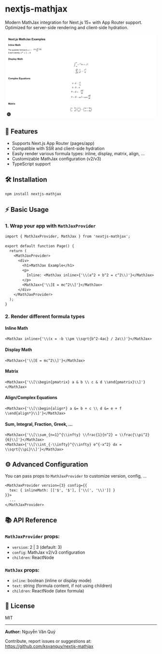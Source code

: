 # nextjs-mathjax

Modern MathJax integration for Next.js 15+ with App Router support. Optimized for server-side rendering and client-side hydration.

 ![MathJax Examples](examples/examples.png)

## 🚀 Features
- Supports Next.js App Router (pages/app)
- Compatible with SSR and client-side hydration
- Easily render various formula types: inline, display, matrix, align, ...
- Customizable MathJax configuration (v2/v3)
- TypeScript support

## 🛠️ Installation

```bash
npm install nextjs-mathjax
```

## ⚡️ Basic Usage

### 1. Wrap your app with `MathJaxProvider`

```tsx
import { MathJaxProvider, MathJax } from 'nextjs-mathjax';

export default function Page() {
  return (
    <MathJaxProvider>
      <div>
        <h1>MathJax Example</h1>
        <p>
          Inline: <MathJax inline>{'\\(a^2 + b^2 = c^2\\)'}</MathJax>
        </p>
        <MathJax>{'\\[E = mc^2\\]'}</MathJax>
      </div>
    </MathJaxProvider>
  );
}
```

### 2. Render different formula types

#### **Inline Math**
```tsx
<MathJax inline>{'\\(x = -b \\pm \\sqrt{b^2-4ac} / 2a\\)'}</MathJax>
```

#### **Display Math**
```tsx
<MathJax>{'\\[E = mc^2\\]'}</MathJax>
```

#### **Matrix**
```tsx
<MathJax>{'\\[\\begin{pmatrix} a & b \\ c & d \\end{pmatrix}\\]'}</MathJax>
```

#### **Align/Complex Equations**
```tsx
<MathJax>{'\\[\\begin{align*} a &= b + c \\ d &= e + f \\end{align*}\\]'}</MathJax>
```

#### **Sum, Integral, Fraction, Greek, ...**
```tsx
<MathJax>{'\\[\\sum_{n=1}^{\\infty} \\frac{1}{n^2} = \\frac{\\pi^2}{6}\\]'}</MathJax>
<MathJax>{'\\[\\int_{-\\infty}^{\\infty} e^{-x^2} dx = \\sqrt{\\pi}\\]'}</MathJax>
```

## ⚙️ Advanced Configuration

You can pass props to `MathJaxProvider` to customize version, config, ...

```tsx
<MathJaxProvider version={3} config={{
  tex: { inlineMath: [['$', '$'], ['\\(', '\\)']] }
}}>
  ...
</MathJaxProvider>
```

## 📚 API Reference
### `MathJaxProvider` props:
- `version`: 2 | 3 (default: 3)
- `config`: MathJax v2/v3 configuration
- `children`: ReactNode

### `MathJax` props:
- `inline`: boolean (inline or display mode)
- `text`: string (formula content, if not using children)
- `children`: ReactNode (latex formula)

## 📝 License
MIT

---
**Author:** Nguyễn Văn Quý

Contribute, report issues or suggestions at: https://github.com/ksvanquy/nextjs-mathjax